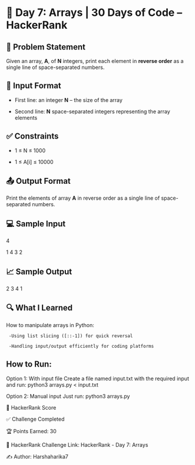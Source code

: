 # 🚀 Day 7: Arrays | 30 Days of Code – HackerRank

## 📝 Problem Statement

Given an array, **A**, of **N** integers, print each element in **reverse order** as a single line of space-separated numbers.

## 🔡 Input Format

- First line: an integer **N** – the size of the array
    
- Second line: **N** space-separated integers representing the array elements


## ✅ Constraints

- 1 ≤ N ≤ 1000
  
- 1 ≤ A[i] ≤ 10000


## 📤 Output Format

Print the elements of array **A** in reverse order as a single line of space-separated numbers.

## 💻 Sample Input

4

1 4 3 2


## 📈 Sample Output 

2 3 4 1

## 🔍 What I Learned

How to manipulate arrays in Python:

     -Using list slicing ([::-1]) for quick reversal

     -Handling input/output efficiently for coding platforms


## How to Run: 

Option 1: With input file Create a file named input.txt with the required input and run: python3 arrays.py < input.txt

Option 2: Manual input Just run: python3 arrays.py

🏅 HackerRank Score

✅ Challenge Completed

🏆 Points Earned: 30

🔗 HackerRank Challenge Link: HackerRank - Day 7: Arrays

✍ Author: Harshaharika7

     
